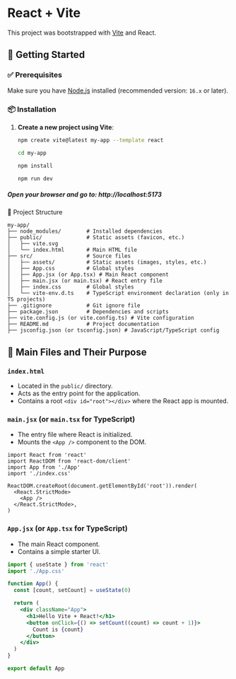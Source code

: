 # React + Vite

This project was bootstrapped with [Vite](https://vitejs.dev/) and React.

## 📌 Getting Started

### ✅ Prerequisites

Make sure you have [Node.js](https://nodejs.org/) installed (recommended version: `16.x` or later).

### 📦 Installation

1. **Create a new project using Vite**:

   ```sh
   npm create vite@latest my-app --template react

   cd my-app

   npm install

   npm run dev
   
##### Open your browser and go to: http://localhost:5173

📂 Project Structure
``````
my-app/
├── node_modules/        # Installed dependencies
├── public/              # Static assets (favicon, etc.)
│   ├── vite.svg
│   └── index.html       # Main HTML file
├── src/                 # Source files
│   ├── assets/          # Static assets (images, styles, etc.)
│   ├── App.css          # Global styles
│   ├── App.jsx (or App.tsx) # Main React component
│   ├── main.jsx (or main.tsx) # React entry file
│   ├── index.css        # Global styles
│   └── vite-env.d.ts    # TypeScript environment declaration (only in TS projects)
├── .gitignore           # Git ignore file
├── package.json         # Dependencies and scripts
├── vite.config.js (or vite.config.ts) # Vite configuration
├── README.md            # Project documentation
├── jsconfig.json (or tsconfig.json) # JavaScript/TypeScript config
``````
## 📝 Main Files and Their Purpose

### `index.html`
- Located in the `public/` directory.
- Acts as the entry point for the application.
- Contains a root `<div id="root"></div>` where the React app is mounted.

### `main.jsx` (or `main.tsx` for TypeScript)
- The entry file where React is initialized.
- Mounts the `<App />` component to the DOM.
``````
import React from 'react'
import ReactDOM from 'react-dom/client'
import App from './App'
import './index.css'

ReactDOM.createRoot(document.getElementById('root')).render(
  <React.StrictMode>
    <App />
  </React.StrictMode>,
)
``````

### `App.jsx` (or `App.tsx` for TypeScript)
- The main React component.
- Contains a simple starter UI.

```jsx
import { useState } from 'react'
import './App.css'

function App() {
  const [count, setCount] = useState(0)

  return (
    <div className="App">
      <h1>Hello Vite + React!</h1>
      <button onClick={() => setCount((count) => count + 1)}>
        Count is {count}
      </button>
    </div>
  )
}

export default App
